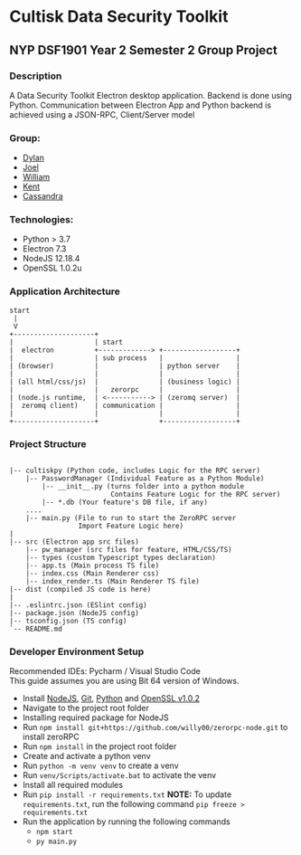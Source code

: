 # Cultisk Data Security Toolkit

## NYP DSF1901 Year 2 Semester 2 Group Project

### Description

A Data Security Toolkit Electron desktop application.
Backend is done using Python. 
Communication between Electron App and Python backend is achieved using a JSON-RPC, Client/Server model

### Group:

* [Dylan](https://github.com/Dylan-Liew)
* [Joel](https://github.com/j041)
* [William](https://github.com/willy00)
* [Kent](https://github.com/kentlow2002)
* [Cassandra](https://github.com/Cassandra-Fu)

### Technologies:
* Python > 3.7
* Electron 7.3
* NodeJS 12.18.4
* OpenSSL 1.0.2u

### Application Architecture

```text
start
 |
 V
+--------------------+
|                    | start
|  electron          +-------------> +------------------+
|                    | sub process   |                  |
| (browser)          |               | python server    |
|                    |               |                  |
| (all html/css/js)  |               | (business logic) |
|                    |   zerorpc     |                  |
| (node.js runtime,  | <-----------> | (zeromq server)  |
|  zeromq client)    | communication |                  |
|                    |               |                  |
+--------------------+               +------------------+
```

### Project Structure

```text

|-- cultiskpy (Python code, includes Logic for the RPC server)
    |-- PasswordManager (Individual Feature as a Python Module)
        |-- __init__.py (turns folder into a python module
                         Contains Feature Logic for the RPC server)
        |-- *.db (Your feature's DB file, if any)
    ....
    |-- main.py (File to run to start the ZeroRPC server
                 Import Feature Logic here)
|
|-- src (Electron app src files)
    |-- pw_manager (src files for feature, HTML/CSS/TS)
    |-- types (custom Typescript types declaration)
    |-- app.ts (Main process TS file)
    |-- index.css (Main Renderer css)
    |-- index_render.ts (Main Renderer TS file)
|-- dist (compiled JS code is here)
|
|-- .eslintrc.json (ESlint config)
|-- package.json (NodeJS config)
|-- tsconfig.json (TS config)
`-- README.md
```
  
### Developer Environment Setup
Recommended IDEs: Pycharm / Visual Studio Code  
This guide assumes you are using Bit 64 version of Windows.

* Install [NodeJS](https://nodejs.org/en/download/), [Git](https://git-scm.com/downloads), [Python](https://www.python.org/downloads/) and [OpenSSL v1.0.2](https://web.archive.org/web/20200427093430/https://slproweb.com/download/Win64OpenSSL-1_0_2u.exe)
* Navigate to the project root folder
* Installing required package for NodeJS
 * Run `npm install git+https://github.com/willy00/zerorpc-node.git` to install zeroRPC
 * Run `npm install` in the project root folder
* Create and activate a python venv
 * Run `python -m venv venv` to create a venv
 * Run `venv/Scripts/activate.bat` to activate the venv
* Install all required modules 
 * Run `pip install -r requirements.txt` 
 **NOTE:** To update `requirements.txt`, run the following command `pip freeze > requirements.txt`
* Run the application by running the following commands
  * `npm start`
  * `py main.py`
